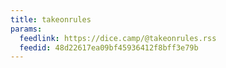 ```yaml
---
title: takeonrules
params:
  feedlink: https://dice.camp/@takeonrules.rss
  feedid: 48d22617ea09bf45936412f8bff3e79b
---
```

